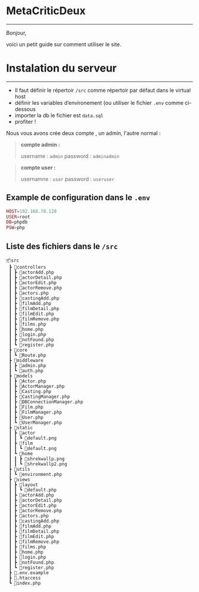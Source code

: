 # MetaCriticDeux

---

Bonjour,

voici un petit guide sur comment utiliser le site.

# Instalation du serveur

---

- Il faut définir le répertoir `/src` comme répertoir par défaut dans le virtual host
- définir les variables d’environement (ou utiliser le fichier `.env` comme ci-dessous
- importer la db le fichier est `data.sql`
- profiter !

Nous vous avons crée deux compte , un admin, l'autre normal :

> **compte admin :**
>
>
> username : `admin`
> password : `adminadmin`
>

> **compte user :**
>
>
> usernamne : `user`
> password : `useruser`
>

## Example de configuration dans le `.env`

```php
HOST=192.168.78.128
USER=root
DB=phpdb
PSW=php
```

## Liste des fichiers dans le `/src`

```
📦src
 ┣ 📂controllers
 ┃ ┣ 📜actorAdd.php
 ┃ ┣ 📜actorDetail.php
 ┃ ┣ 📜actorEdit.php
 ┃ ┣ 📜actorRemove.php
 ┃ ┣ 📜actors.php
 ┃ ┣ 📜castingAdd.php
 ┃ ┣ 📜filmAdd.php
 ┃ ┣ 📜filmDetail.php
 ┃ ┣ 📜filmEdit.php
 ┃ ┣ 📜filmRemove.php
 ┃ ┣ 📜films.php
 ┃ ┣ 📜home.php
 ┃ ┣ 📜login.php
 ┃ ┣ 📜notFound.php
 ┃ ┗ 📜register.php
 ┣ 📂core
 ┃ ┗ 📜Route.php
 ┣ 📂middleware
 ┃ ┣ 📜admin.php
 ┃ ┗ 📜auth.php
 ┣ 📂models
 ┃ ┣ 📜Actor.php
 ┃ ┣ 📜ActorManager.php
 ┃ ┣ 📜Casting.php
 ┃ ┣ 📜CastingManager.php
 ┃ ┣ 📜DBConnectionManager.php
 ┃ ┣ 📜Film.php
 ┃ ┣ 📜FilmManager.php
 ┃ ┣ 📜User.php
 ┃ ┗ 📜UserManager.php
 ┣ 📂static
 ┃ ┣ 📂actor
 ┃ ┃ ┗ 📜default.png
 ┃ ┣ 📂film
 ┃ ┃ ┗ 📜default.png
 ┃ ┗ 📂home
 ┃ ┃ ┣ 📜shrekwallp.png
 ┃ ┃ ┗ 📜shrekwallp2.png
 ┣ 📂utils
 ┃ ┗ 📜environment.php
 ┣ 📂views
 ┃ ┣ 📂layout
 ┃ ┃ ┗ 📜default.php
 ┃ ┣ 📜actorAdd.php
 ┃ ┣ 📜actorDetail.php
 ┃ ┣ 📜actorEdit.php
 ┃ ┣ 📜actorRemove.php
 ┃ ┣ 📜actors.php
 ┃ ┣ 📜castingAdd.php
 ┃ ┣ 📜filmAdd.php
 ┃ ┣ 📜filmDetail.php
 ┃ ┣ 📜filmEdit.php
 ┃ ┣ 📜filmRemove.php
 ┃ ┣ 📜films.php
 ┃ ┣ 📜home.php
 ┃ ┣ 📜login.php
 ┃ ┣ 📜notFound.php
 ┃ ┗ 📜register.php
 ┣ 📜.env.example
 ┣ 📜.htaccess
 ┗ 📜index.php
```
